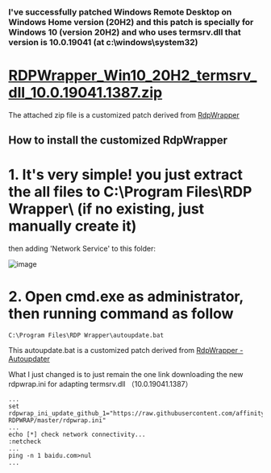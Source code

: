 ### I've successfully patched Windows Remote Desktop on Windows Home version (20H2) and this patch is specially for Windows 10 (version 20H2) and who uses termsrv.dll that version is 10.0.19041 (at c:\windows\system32)
# [RDPWrapper_Win10_20H2_termsrv_dll_10.0.19041.1387.zip](https://github.com/simonchen/RDPWrapper_Win10_20H2_termsrv_dll_10.0.19041.1387/blob/main/RDPWrapper_Win10_20H2_termsrv_dll_10.0.19041.1387.zip)

The attached zip file is a customized patch derived from [RdpWrapper](https://github.com/stascorp/rdpwrap)

## How to install the customized RdpWrapper
# 1. It's very simple! you just extract the all files to C:\Program Files\RDP Wrapper\ (if no existing, just manually create it)
then adding 'Network Service' to this folder:

![image](https://user-images.githubusercontent.com/345840/154181634-7d8dd8e3-6cf1-4659-9246-da942dd1ac82.png)

# 2. Open cmd.exe as administrator, then running command as follow
```
C:\Program Files\RDP Wrapper\autoupdate.bat
```
This autoupdate.bat is a customized patch derived from [RdpWrapper - Autoupdater](https://github.com/asmtron/rdpwrap/blob/master/binary-download.md)

What I just changed is to just remain the one link downloading the new rdpwrap.ini for adapting termsrv.dll （10.0.19041.1387）
```
...
set rdpwrap_ini_update_github_1="https://raw.githubusercontent.com/affinityv/INI-RDPWRAP/master/rdpwrap.ini"
...
echo [*] check network connectivity...
:netcheck
...
ping -n 1 baidu.com>nul
...
```

